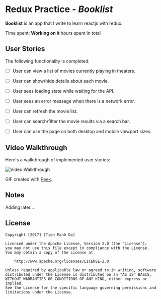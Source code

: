# Redux Practice - *Booklist*

**Booklist** is an app that I write to learn reactjs with redux.

Time spent: **Working on it** hours spent in total

## User Stories

The following functionality is completed:

- [ ] User can view a list of movies currently playing in theaters.
- [ ] User can show/hide details about each movie.
- [ ] User sees loading state while waiting for the API.
- [ ] User sees an error message when there is a network error.
- [ ] User can refresh the movie list.
- [ ] User can search/filter the movie results via a search bar.
- [ ] User can use the page on both desktop and mobile viewport sizes.


## Video Walkthrough

Here's a walkthrough of implemented user stories:

<img src='http://i.imgur.com/link/to/your/gif/file.gif' title='Video Walkthrough' width='' alt='Video Walkthrough' />

GIF created with [Peek](https://github.com/phw/peek).

## Notes

Adding later...

## License

    Copyright [2017] [Tien Manh Do]

    Licensed under the Apache License, Version 2.0 (the "License");
    you may not use this file except in compliance with the License.
    You may obtain a copy of the License at

        http://www.apache.org/licenses/LICENSE-2.0

    Unless required by applicable law or agreed to in writing, software
    distributed under the License is distributed on an "AS IS" BASIS,
    WITHOUT WARRANTIES OR CONDITIONS OF ANY KIND, either express or implied.
    See the License for the specific language governing permissions and
    limitations under the License.